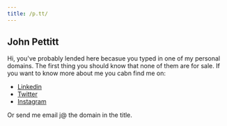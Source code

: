 ```yaml
---
title: /p.tt/
---
```


## John Pettitt

Hi, you've probably lended here becasue you typed in one of my personal domains.  The first thing you should know that none of them are for sale.  If you want to know more about me you cabn find me on:

* [Linkedin](https://www.linkedin.com/in/johnpettitt/)
* [Twitter](https://twitter.com/jpp123/)
* [Instagram](https://www.instagram.com/wtfaccountname/)

Or send me email j@ the domain in the title.
